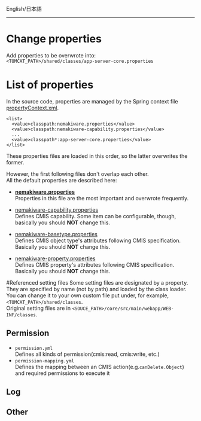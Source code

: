 English/日本語 
***
# Change properties
Add properties to be overwrote into:  
`<TOMCAT_PATH>/shared/classes/app-server-core.properties`

# List of properties
In the source code, properties are managed by the Spring context file [propertyContext.xml](https://github.com/aegif/NemakiWare/blob/master/core/src/main/webapp/WEB-INF/classes/propertyContext.xml).  

```
<list>
  <value>classpath:nemakiware.properties</value>
  <value>classpath:nemakiware-capability.properties</value>
  ...
  <value>classpath*:app-server-core.properties</value>
</list>
```
These properties files are loaded in this order, so the latter overwrites the former.  

However, the first following files don't overlap each other.  
All the default properties are described here:
- [**nemakiware.properties**](https://github.com/aegif/NemakiWare/blob/master/core/src/main/webapp/WEB-INF/classes/nemakiware.properties)  
  Properties in this file are the most important and overwrote frequently.  
  
- [nemakiware-capability.properties](https://github.com/aegif/NemakiWare/blob/master/core/src/main/webapp/WEB-INF/classes/nemakiware-capability.properties)  
  Defines CMIS capability. Some item can be configurable, though, basically you should **NOT** change this.  
- [nemakiware-basetype.properties](https://github.com/aegif/NemakiWare/blob/master/core/src/main/webapp/WEB-INF/classes/nemakiware-basetype.properties)  
  Defines CMIS object type's attributes following CMIS specification. Basically you should **NOT** change this.  
- [nemakiware-property.properties](https://github.com/aegif/NemakiWare/blob/master/core/src/main/webapp/WEB-INF/classes/nemakiware-property.properties)  
  Defines CMIS property's attributes following CMIS specification. Basically you should **NOT** change this.  

#Referenced setting files
Some setting files are designated by a property.  
They are specified by name (not by path) and loaded by the class loader.  
You can change it to your own custom file put under, for example, `<TOMCAT_PATH>/shared/classes`.  
Original setting files are in `<SOUCE_PATH>/core/src/main/webapp/WEB-INF/classes`.  
## Permission
- `permission.yml`  
  Defines all kinds of permission(cmis:read, cmis:write, etc.)  
- `permission-mapping.yml`  
  Defines the mapping between an CMIS action(e.g.`canDelete.Object`) and required permissions to execute it  
  
## Log
## Other